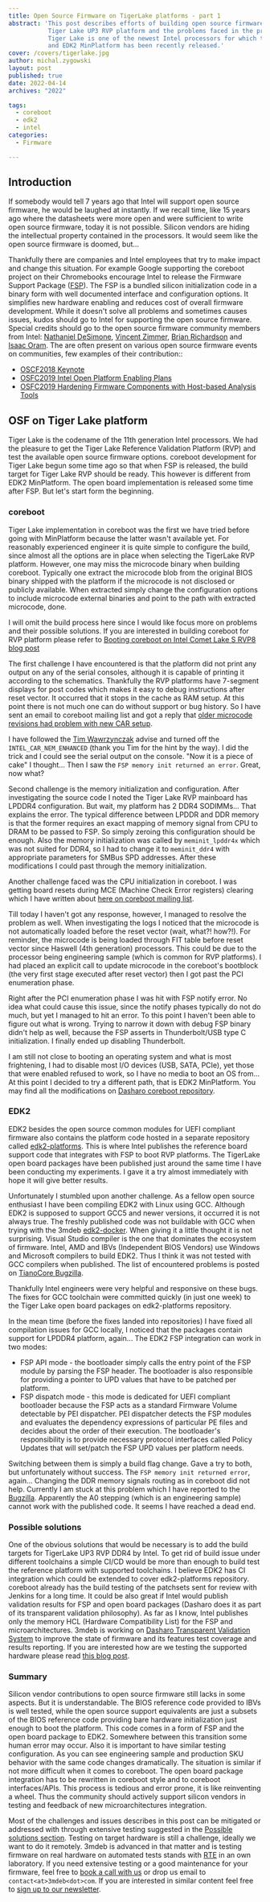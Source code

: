 ```yaml
---
title: Open Source Firmware on TigerLake platforms - part 1
abstract: 'This post describes efforts of building open source firmware for
           Tiger Lake UP3 RVP platform and the problems faced in the process.
           Tiger Lake is one of the newest Intel processors for which the FSP
           and EDK2 MinPlatform has been recently released.'
cover: /covers/tigerlake.jpg
author: michal.zygowski
layout: post
published: true
date: 2022-04-14
archives: "2022"

tags:
  - coreboot
  - edk2
  - intel
categories:
  - Firmware

---
```


## Introduction

If somebody would tell 7 years ago that Intel will support open source firmware,
he would be laughed at instantly. If we recall time, like 15 years ago where the
datasheets were more open and were sufficient to write open source firmware,
today it is not possible. Silicon vendors are hiding the intellectual property
contained in the processors. It would seem like the open source firmware is
doomed, but...

Thankfully there are companies and Intel employees that try to make impact and
change this situation. For example Google supporting the coreboot project on
their Chromebooks encourage Intel to release the Firmware Support Package
([FSP](https://web.archive.org/web/20230506165333/https://www.intel.com/content/www/us/en/intelligent-systems/intel-firmware-support-package/intel-fsp-overview.html)).
The FSP is a bundled silicon initialization code in a binary form with well
documented interface and configuration options. It simplifies new hardware
enabling and reduces cost of overall firmware development. While it doesn't
solve all problems and sometimes causes issues, kudos should go to Intel for
supporting the open source firmware. Special credits should go to the open
source firmware community members from Intel:
[Nathaniel DeSimone](https://github.com/nate-desimone),
[Vincent Zimmer](https://www.linkedin.com/in/vzimmer/),
[Brian Richardson](https://www.linkedin.com/in/richardsonbrian/) and
[Isaac Oram](https://www.linkedin.com/in/isaac-w-oram-8bb79320/). The are often
present on various open source firmware events on communities, few examples of
their contribution::

- [OSCF2018 Keynote](https://youtu.be/3VVaCOCCiD8)
- [OSFC2019 Intel Open Platform Enabling Plans](https://www.youtube.com/watch?v=d2aKDVuFaX8)
- [OSFC2019 Hardening Firmware Components with Host-based Analysis Tools](https://www.youtube.com/watch?v=cd80acwTYLY)

## OSF on Tiger Lake platform

Tiger Lake is the codename of the 11th generation Intel processors. We had the
pleasure to get the Tiger Lake Reference Validation Platform (RVP) and test the
available open source firmware options. coreboot development for Tiger Lake
begun some time ago so that when FSP is released, the build target for Tiger
Lake RVP should be ready. This however is different from EDK2 MinPlatform. The
open board implementation is released some time after FSP. But let's start form
the beginning.

### coreboot

Tiger Lake implementation in coreboot was the first we have tried before going
with MinPlatform because the latter wasn't available yet. For reasonably
experienced engineer it is quite simple to configure the build, since almost all
the options are in place when selecting the TigerLake RVP platform. However, one
may miss the microcode binary when building coreboot. Typically one extract the
microcode blob from the original BIOS binary shipped with the platform if the
microcode is not disclosed or publicly available. When extracted simply change
the configuration options to include microcode external binaries and point to
the path with extracted microcode, done.

I will omit the build process here since I would like focus more on problems and
their possible solutions. If you are interested in building coreboot for RVP
platform please refer to
[Booting coreboot on Intel Comet Lake S RVP8 blog post](https://blog.3mdeb.com/2020/2020-08-31-booting-coreboot-on-cometlake/)

The first challenge I have encountered is that the platform did not print any
output on any of the serial consoles, although it is capable of printing it
according to the schematics. Thankfully the RVP platforms have 7-segment
displays for post codes which makes it easy to debug instructions after reset
vector. It occurred that it stops in the cache as RAM setup. At this point there
is not much one can do without support or bug history. So I have sent an email
to coreboot mailing list and got a reply that
[older microcode revisions had problem with new CAR setup](https://mail.coreboot.org/hyperkitty/list/coreboot@coreboot.org/thread/7YHWASZX3CQ5U3L7D5CVJCDZSMRNCCXK/).

I have followed the
[Tim Wawrzynczak](https://www.linkedin.com/in/tim-wawrzynczak-0011315/) advise
and turned off the `INTEL_CAR_NEM_ENHANCED` (thank you Tim for the hint by the
way). I did the trick and I could see the serial output on the console. "Now it
is a piece of cake" I thought... Then I saw the
`FSP memory init returned an error`. Great, now what?

Second challenge is the memory initialization and configuration. After
investigating the source code I noted the Tiger Lake RVP mainboard has LPDDR4
configuration. But wait, my platform has 2 DDR4 SODIMMs... That explains the
error. The typical difference between LPDDR and DDR memory is that the former
requires an exact mapping of memory signal from CPU to DRAM to be passed to FSP.
So simply zeroing this configuration should be enough. Also the memory
initialization was called by `meminit_lpddr4x` which was not suited for DDR4, so
I had to change it to `meminit_ddr4` with appropriate parameters for SMBus SPD
addresses. After these modifications I could past through the memory
initialization.

Another challenge faced was the CPU initialization in coreboot. I was getting
board resets during MCE (Machine Check Error registers) clearing which I have
written about
[here on coreboot mailing list](https://mail.coreboot.org/hyperkitty/list/coreboot@coreboot.org/thread/MW44TIEMFMVDWPVCAFPE2QUFXXGZYYAX/).

Till today I haven't got any response, however, I managed to resolve the problem
as well. When investigating the logs I noticed that the microcode is not
automatically loaded before the reset vector (wait, what?! how?!). For reminder,
the microcode is being loaded through FIT table before reset vector since
Haswell (4th generation) processors. This could be due to the processor being
engineering sample (which is common for RVP platforms). I had placed an explicit
call to update microcode in the coreboot's bootblock (the very first stage
executed after reset vector) then I got past the PCI enumeration phase.

Right after the PCI enumeration phase I was hit with FSP notify error. No idea
what could cause this issue, since the notify phases typically do not do much,
but yet I managed to hit an error. To this point I haven't been able to figure
out what is wrong. Trying to narrow it down with debug FSP binary didn't help as
well, because the FSP asserts in Thunderbolt/USB type C initialization. I
finally ended up disabling Thunderbolt.

I am still not close to booting an operating system and what is most
frightening, I had to disable most I/O devices (USB, SATA, PCIe), yet those that
were enabled refused to work, so I have no media to boot an OS from... At this
point I decided to try a different path, that is EDK2 MinPlatform. You may find
all the modifications on
[Dasharo coreboot repository](https://github.com/Dasharo/coreboot/tree/tgl_rvp).

### EDK2

EDK2 besides the open source common modules for UEFI compliant firmware also
contains the platform code hosted in a separate repository called
[edk2-platforms](https://github.com/tianocore/edk2-platforms). This is where
Intel publishes the reference board support code that integrates with FSP to
boot RVP platforms. The TigerLake open board packages have been published just
around the same time I have been conducting my experiments. I gave it a try
almost immediately with hope it will give better results.

Unfortunately I stumbled upon another challenge. As a fellow open source
enthusiast I have been compiling EDK2 with Linux using GCC. Although EDK2 is
supposed to support GCC5 and newer versions, it occurred it is not always true.
The freshly published code was not buildable with GCC when trying with the 3mdeb
[edk2-docker](https://github.com/3mdeb/edk2-docker). When giving it a little
thought it is not surprising. Visual Studio compiler is the one that dominates
the ecosystem of firmware. Intel, AMD and IBVs (Independent BIOS Vendors) use
Windows and Microsoft compilers to build EDK2. Thus I think it was not tested
with GCC compilers when published. The list of encountered problems is posted on
[TianoCore Bugzilla](https://bugzilla.tianocore.org/show_bug.cgi?id=3220).

Thankfully Intel engineers were very helpful and responsive on these bugs. The
fixes for GCC toolchain were committed quickly (in just one week) to the Tiger
Lake open board packages on edk2-platforms repository.

In the mean time (before the fixes landed into repositories) I have fixed all
compilation issues for GCC locally, I noticed that the packages contain support
for LPDDR4 platform, again... The EDK2 FSP integration can work in two modes:

- FSP API mode - the bootloader simply calls the entry point of the FSP module
  by parsing the FSP header. The bootloader is also responsible for providing a
  pointer to UPD values that have to be patched per platform.
- FSP dispatch mode - this mode is dedicated for UEFI compliant bootloader
  because the FSP acts as a standard Firmware Volume detectable by PEI
  dispatcher. PEI dispatcher detects the FSP modules and evaluates the
  dependency expressions of particular PE files and decides about the order of
  their execution. The bootloader's responsibility is to provide necessary
  protocol interfaces called Policy Updates that will set/patch the FSP UPD
  values per platform needs.

Switching between them is simply a build flag change. Gave a try to both, but
unfortunately without success. The `FSP memory init returned error`, again...
Changing the DDR memory signals routing as in coreboot did not help. Currently I
am stuck at this problem which I have reported to the
[Bugzilla](https://bugzilla.tianocore.org/show_bug.cgi?id=3219). Apparently the
A0 stepping (which is an engineering sample) cannot work with the published
code. It seems I have reached a dead end.

### Possible solutions

One of the obvious solutions that would be necessary is to add the build targets
for TigerLake UP3 RVP DDR4 by Intel. To get rid of build issue under different
toolchains a simple CI/CD would be more than enough to build test the reference
platform with supported toolchains. I believe EDK2 has CI integration which
could be extended to cover edk2-platforms repository. coreboot already has the
build testing of the patchsets sent for review with Jenkins for a long time. It
could be also great if Intel would publish validation results for FSP and open
board packages (Dasharo does it as part of its transparent validation
philosophy). As far as I know, Intel publishes only the memory HCL (Hardware
Compatibility List) for the FSP and microarchitectures. 3mdeb is working on
[Dasharo Transparent Validation System](https://github.com/Dasharo/transparent-validation)
to improve the state of firmware and its features test coverage and results
reporting. If you are interested how are we testing the supported hardware
please read [this blog post](https://blog.3mdeb.com/2021/2021-02-18-testing/).

### Summary

Silicon vendor contributions to open source firmware still lacks in some
aspects. But it is understandable. The BIOS reference code provided to IBVs is
well tested, while the open source support equivalents are just a subsets of the
BIOS reference code providing bare hardware initialization just enough to boot
the platform. This code comes in a form of FSP and the open board package to
EDK2. Somewhere between this transition some human error may occur. Also it is
important to have similar testing configuration. As you can see engineering
sample and production SKU behavior with the same code changes dramatically. The
situation is similar if not more difficult when it comes to coreboot. The open
board package integration has to be rewritten in coreboot style and to coreboot
interfaces/APIs. This process is tedious and error prone, it is like reinventing
a wheel. Thus the community should actively support silicon vendors in testing
and feedback of new microarchitectures integration.

Most of the challenges and issues describes in this post can be mitigated or
addressed with through extensive testing suggested in the [Possible solutions
section](#possible-solutions). Testing on target hardware is still a challenge,
ideally we want to do it remotely. 3mdeb is advanced in that matter and is
testing firmware on real hardware on automated tests stands with
[RTE](https://docs.dasharo.com/transparent-validation/rte/introduction/) in an
own laboratory. If you need extensive testing or a good maintenance for your
firmware, feel free to [book a call with
us](https://cloud.3mdeb.com/index.php/apps/calendar/appointment/n7T65toSaD9t) or
drop us email to `contact<at>3mdeb<dot>com`. If you are interested in similar
content feel free to [sign up to our
newsletter](https://3mdeb.com/subscribe/3mdeb_newsletter.html).
